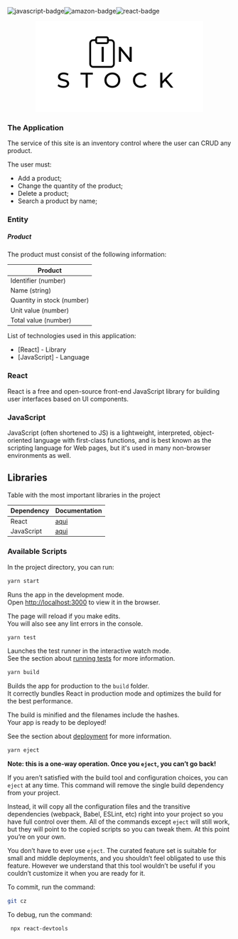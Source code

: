 
![javascript-badge](https://img.shields.io/badge/JavaScript-323330?style=for-the-badge&logo=javascript&logoColor=F7DF1E)![amazon-badge](https://img.shields.io/badge/Amazon_AWS-FF9900?style=for-the-badge&logo=amazonaws&logoColor=white)![react-badge](https://img.shields.io/badge/React-20232A?style=for-the-badge&logo=react&logoColor=61DAFB)

<p align="center"> 
  <img src="https://raw.githubusercontent.com/aline-borges/in-stock/cb354a8b81c710a8160c49a69453aa6dc89c3df8/src/assets/images/logo.svg?token=AHJ6VFJATUWVAYJJDD74M43BSSXHS">
</p>



### The Application

The service of this site is an inventory control where the user can CRUD any product. 

The user must:

- Add a product;
- Change the quantity of the product;
- Delete a product;
- Search a product by name;

### Entity
##### Product
The product must consist of the following information:

| Product |
| ------ | 
| Identifier (number) |
| Name (string) | 
| Quantity in stock (number) |
| Unit value (number) |
| Total value (number) |

List of technologies used in this application:
- [React] - Library
- [JavaScript] - Language

### React
React is a free and open-source front-end JavaScript library for building user interfaces based on UI components.

### JavaScript
JavaScript (often shortened to JS) is a lightweight, interpreted, object-oriented language with first-class functions, and is best known as the scripting language for Web pages, but it's used in many non-browser environments as well.

## Libraries
Table with the most important libraries in the project

| Dependency | Documentation |
| ------ | ------ |
| React | [aqui](https://pt-br.reactjs.org/)  |
| JavaScript | [aqui](https://www.javascript.com/)  |

### Available Scripts

In the project directory, you can run:

```sh
yarn start 
```

Runs the app in the development mode.\
Open [http://localhost:3000](http://localhost:3000) to view it in the browser.

The page will reload if you make edits.\
You will also see any lint errors in the console.

```sh
yarn test   
```

Launches the test runner in the interactive watch mode.\
See the section about [running tests](https://facebook.github.io/create-react-app/docs/running-tests) for more information.

```sh
yarn build  
```

Builds the app for production to the `build` folder.\
It correctly bundles React in production mode and optimizes the build for the best performance.

The build is minified and the filenames include the hashes.\
Your app is ready to be deployed!

See the section about [deployment](https://facebook.github.io/create-react-app/docs/deployment) for more information.

```sh
yarn eject
```

**Note: this is a one-way operation. Once you `eject`, you can’t go back!**

If you aren’t satisfied with the build tool and configuration choices, you can `eject` at any time. This command will remove the single build dependency from your project.

Instead, it will copy all the configuration files and the transitive dependencies (webpack, Babel, ESLint, etc) right into your project so you have full control over them. All of the commands except `eject` will still work, but they will point to the copied scripts so you can tweak them. At this point you’re on your own.

You don’t have to ever use `eject`. The curated feature set is suitable for small and middle deployments, and you shouldn’t feel obligated to use this feature. However we understand that this tool wouldn’t be useful if you couldn’t customize it when you are ready for it.

To commit, run the command:
```sh
git cz 
```

To debug, run the command:
```sh
 npx react-devtools 
```
